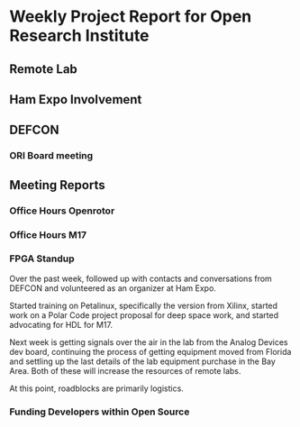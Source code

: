 # Weekly Project Report for Open Research Institute

## Remote Lab

## Ham Expo Involvement

## DEFCON 

### ORI Board meeting

## Meeting Reports

### Office Hours Openrotor

### Office Hours M17


### FPGA Standup

Over the past week, followed up with contacts and conversations from DEFCON and volunteered as an organizer at Ham Expo. 

Started training on Petalinux, specifically the version from Xilinx, started work on a Polar Code project proposal for deep space work, and started advocating for HDL for M17. 

Next week is getting signals over the air in the lab from the Analog Devices dev board, continuing the process of getting equipment moved from Florida and settling up the last details of the lab equipment purchase in the Bay Area. Both of these will increase the resources of remote labs. 

At this point, roadblocks are primarily logistics. 

### Funding Developers within Open Source

